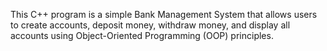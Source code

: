 This C++ program is a simple Bank Management System that allows users to create accounts, deposit money, withdraw money, and display all accounts using Object-Oriented Programming (OOP) principles.
